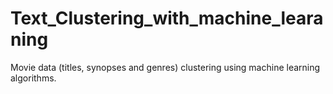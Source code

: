 # Text_Clustering_with_machine_learaning
Movie data (titles, synopses and genres) clustering using machine learning algorithms.
